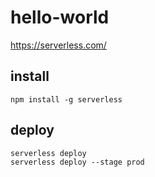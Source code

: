 # hello-world

https://serverless.com/

## install
```
npm install -g serverless
```

## deploy
```
serverless deploy
serverless deploy --stage prod
```

